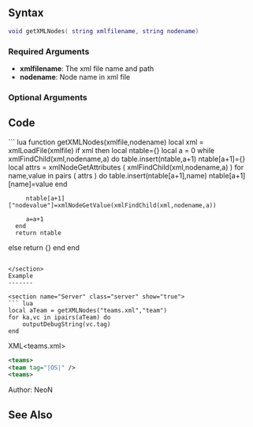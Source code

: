 <lowercasetitle/>

Syntax
------

``` lua
void getXMLNodes( string xmlfilename, string nodename)
```

### Required Arguments

-   **xmlfilename**: The xml file name and path
-   **nodename**: Node name in xml file

### Optional Arguments

Code
----

<section name="Serverside/clientside" class="server/client" show="true">
``` lua
function getXMLNodes(xmlfile,nodename)
   local xml = xmlLoadFile(xmlfile)
   if xml then
      local ntable={}
      local a = 0
      while xmlFindChild(xml,nodename,a) do
         table.insert(ntable,a+1)
         ntable[a+1]={}
         local attrs = xmlNodeGetAttributes ( xmlFindChild(xml,nodename,a) )
         for name,value in pairs ( attrs ) do
            table.insert(ntable[a+1],name)
            ntable[a+1][name]=value
         end
         
         ntable[a+1]["nodevalue"]=xmlNodeGetValue(xmlFindChild(xml,nodename,a))
 
         a=a+1
      end
      return ntable
   else
      return {}
   end
end
```

</section>
Example
-------

<section name="Server" class="server" show="true">
``` lua
local aTeam = getXMLNodes("teams.xml","team")
for ka,vc in ipairs(aTeam) do
    outputDebugString(vc.tag)
end
```

</section>
XML&lt;teams.xml&gt;

``` xml
<teams>
<team tag="|OS|" />
<teams>
```

Author: NeoN

See Also
--------
